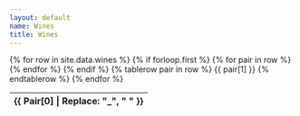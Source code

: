 ```yaml
---
layout: default
name: Wines
title: Wines
---
```

<script src="https://code.jquery.com/jquery-3.7.0.min.js" integrity="sha256-2Pmvv0kuTBOenSvLm6bvfBSSHrUJ+3A7x6P5Ebd07/g=" crossorigin="anonymous"></script>
<link rel="stylesheet" type="text/css" href="https://cdn.datatables.net/1.13.4/css/jquery.dataTables.min.css">
<script type="text/javascript" src="https://cdn.datatables.net/1.13.4/js/jquery.dataTables.min.js"></script>


<table id="wines">
    {% for row in site.data.wines %}
        {% if forloop.first %}
        <thead>
          <tr>
              {% for pair in row %}
                  <th style="text-transform: capitalize">{{ pair[0] | replace: "_", " " }}</th>
              {% endfor %}
          </tr>
        </thead>
        {% endif %}
        {% tablerow pair in row %}
            {{ pair[1] }}
        {% endtablerow %}
    {% endfor %}
</table>

<script>
  $(document).ready(function() {
    $('#wines').DataTable();
  });
</script>
